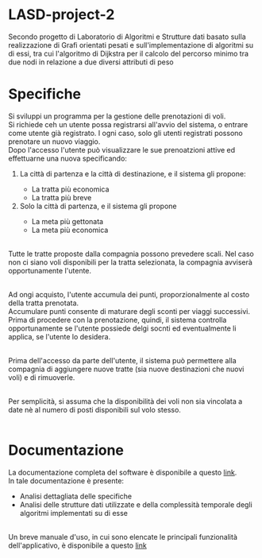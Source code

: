 # LASD-project-2
Secondo progetto di Laboratorio di Algoritmi e Strutture dati basato sulla realizzazione di Grafi orientati pesati e sull'implementazione di algoritmi su di essi, tra cui l'algoritmo di Dijkstra per il calcolo del percorso minimo tra due nodi in relazione a due diversi attributi di peso

<H1> Specifiche </H1>
Si sviluppi un programma per la gestione delle prenotazioni di voli. <br>
Si richiede ceh un utente possa registrarsi all'avvio del sistema, o entrare come utente già registrato. I ogni caso, solo gli utenti registrati possono prenotare un nuovo viaggio.<br>
Dopo l'accesso l'utente può visualizzare le sue prenoatzioni attive ed effettuarne una nuova specificando:
<br>
<ol>
  <li> La città di partenza e la città di destinazione, e il sistema gli propone: </li>
  <ul>
    <li> La tratta più economica </li>
    <li> La tratta più breve</li>
  </ul>
  <li> Solo la città di partenza, e il sistema gli propone </li>
  <ul>
    <li> La meta più gettonata </li>
    <li> La meta più economica</li>
  </ul>
</ol>
<br>
Tutte le tratte proposte dalla compagnia possono prevedere scali. Nel caso non ci siano voli disponibili per la tratta selezionata, la compagnia avviserà opportunamente l'utente. <br><br>

Ad ongi acquisto, l'utente accumula dei punti, proporzionalmente al costo della tratta prenotata.<br>
Accumulare punti consente di maturare degli sconti per viaggi successivi. Prima di procedere con la prenotazione, quindi, il sistema controlla opportunamente se l'utente possiede delgi socnti ed eventualmente li applica, se l'utente lo desidera.<br><br>

Prima dell'accesso da parte dell'utente, il sistema può permettere alla compagnia di aggiungere nuove tratte (sia nuove destinazioni che nuovi voli) e di rimuoverle.<br><br>

Per semplicità, si assuma che la disponibilità dei voli non sia vincolata a date nè al numero di posti disponibili sul volo stesso.
<br>
<br>
<H1> Documentazione</H1>
La documentazione completa del software è disponibile a questo <a href= "https://drive.google.com/file/d/1fxxHk9h_lbXfYuAgfIr3QpwByqqhPSG_/view?usp=sharing"> link</a>.<br>
In tale documentazione è presente:
<ul type="cyrcle">
  <li>Analisi dettagliata delle specifiche</li>
  <li>Analisi delle strutture dati utilizzate e della complessità temporale degli algoritmi implementati su di esse</li>
</ul>
<br>
Un breve manuale d'uso, in cui sono elencate le principali funzionalità dell'applicativo, è disponibile a questo <a href="https://drive.google.com/file/d/1R8kEsXVH6-bzpgRhh_dLA3Q7eVzIzN3v/view?usp=sharing"> link</a><br>
